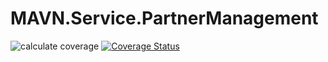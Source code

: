 # MAVN.Service.PartnerManagement

![calculate coverage](https://github.com/OpenMAVN/MAVN.Service.PartnerManagement/workflows/calculate%20coverage/badge.svg)
[![Coverage Status](https://coveralls.io/repos/github/OpenMAVN/MAVN.Service.PartnerManagement/badge.svg?branch=master)](https://coveralls.io/github/OpenMAVN/MAVN.Service.PartnerManagement?branch=master)
